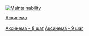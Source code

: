 [![Maintainability](https://api.codeclimate.com/v1/badges/b40fff8ef38451599239/maintainability)](https://codeclimate.com/github/daniilvasutin/java-project-61/maintainability)

[Аскинема](https://asciinema.org/connect/bc397272-4922-4104-8d50-a87b1f87b786)</br></br>
[Аксинема - 8 шаг](https://asciinema.org/a/VGdQ6Cc5iJBHtPvRK9wtSaR8p)
[Аксинема - 9 шаг](https://asciinema.org/a/elYlo0iu4ZxzCr2FS3Rluy85p)